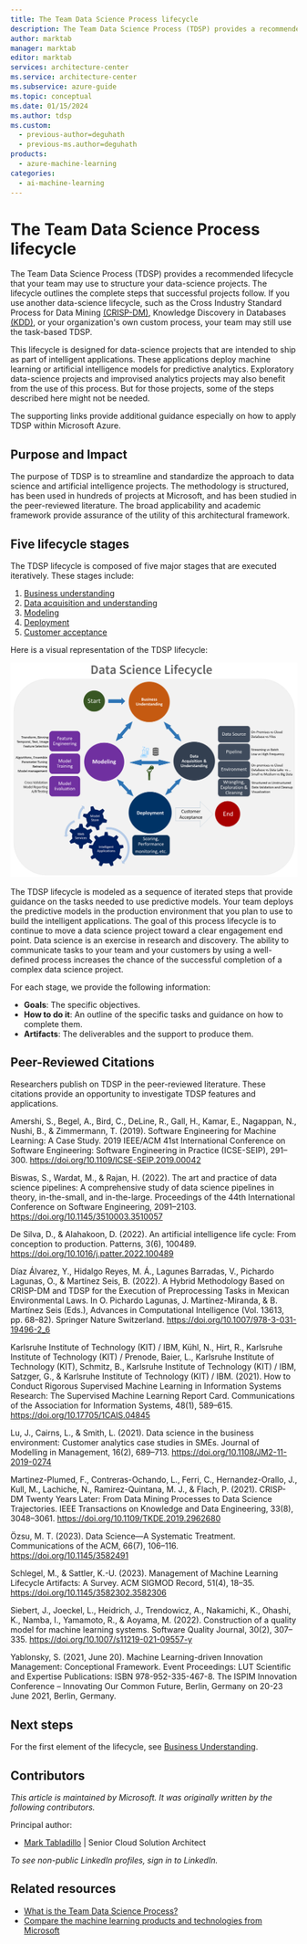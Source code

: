 ```yaml
---
title: The Team Data Science Process lifecycle
description: The Team Data Science Process (TDSP) provides a recommended lifecycle that you can use to structure your data-science projects.
author: marktab
manager: marktab
editor: marktab
services: architecture-center
ms.service: architecture-center
ms.subservice: azure-guide
ms.topic: conceptual
ms.date: 01/15/2024
ms.author: tdsp
ms.custom:
  - previous-author=deguhath
  - previous-ms.author=deguhath
products:
  - azure-machine-learning
categories:
  - ai-machine-learning
---
```

# The Team Data Science Process lifecycle

The Team Data Science Process (TDSP) provides a recommended lifecycle that your team may use to structure your data-science projects. The lifecycle outlines the complete steps that successful projects follow. If you use another data-science lifecycle, such as the Cross Industry Standard Process for Data Mining [(CRISP-DM)](https://wikipedia.org/wiki/Cross_Industry_Standard_Process_for_Data_Mining), Knowledge Discovery in Databases [(KDD)](https://wikipedia.org/wiki/Data_mining#Process), or your organization's own custom process, your team may still use the task-based TDSP.

This lifecycle is designed for data-science projects that are intended to ship as part of intelligent applications. These applications deploy machine learning or artificial intelligence models for predictive analytics. Exploratory data-science projects and improvised analytics projects may also benefit from the use of this process. But for those projects, some of the steps described here might not be needed.

The supporting links provide additional guidance especially on how to apply TDSP within Microsoft Azure.

## Purpose and Impact

The purpose of TDSP is to streamline and standardize the approach to data science and artificial intelligence projects.  The methodology is structured, has been used in hundreds of projects at Microsoft, and has been studied in the peer-reviewed literature.  The broad applicability and academic framework provide assurance of the utility of this architectural framework.

## Five lifecycle stages

The TDSP lifecycle is composed of five major stages that are executed iteratively. These stages include:

1. [Business understanding](lifecycle-business-understanding.md)
2. [Data acquisition and understanding](lifecycle-data.md)
3. [Modeling](lifecycle-modeling.md)
4. [Deployment](lifecycle-deployment.md)
5. [Customer acceptance](lifecycle-acceptance.md)

Here is a visual representation of the TDSP lifecycle:

![TDSP lifecycle](./media/lifecycle/tdsp-lifecycle2.png)

The TDSP lifecycle is modeled as a sequence of iterated steps that provide guidance on the tasks needed to use predictive models. Your team deploys the predictive models in the production environment that you plan to use to build the intelligent applications. The goal of this process lifecycle is to continue to move a data science project toward a clear engagement end point. Data science is an exercise in research and discovery. The ability to communicate tasks to your team and your customers by using a well-defined process increases the chance of the successful completion of a complex data science project.

For each stage, we provide the following information:

* **Goals**: The specific objectives.
* **How to do it**: An outline of the specific tasks and guidance on how to complete them.
* **Artifacts**: The deliverables and the support to produce them.

## Peer-Reviewed Citations

Researchers publish on TDSP in the peer-reviewed literature.  These citations provide an opportunity to investigate TDSP features and applications.

Amershi, S., Begel, A., Bird, C., DeLine, R., Gall, H., Kamar, E., Nagappan, N., Nushi, B., & Zimmermann, T. (2019). Software Engineering for Machine Learning: A Case Study. 2019 IEEE/ACM 41st International Conference on Software Engineering: Software Engineering in Practice (ICSE-SEIP), 291–300. https://doi.org/10.1109/ICSE-SEIP.2019.00042

Biswas, S., Wardat, M., & Rajan, H. (2022). The art and practice of data science pipelines: A comprehensive study of data science pipelines in theory, in-the-small, and in-the-large. Proceedings of the 44th International Conference on Software Engineering, 2091–2103. https://doi.org/10.1145/3510003.3510057

De Silva, D., & Alahakoon, D. (2022). An artificial intelligence life cycle: From conception to production. Patterns, 3(6), 100489. https://doi.org/10.1016/j.patter.2022.100489

Díaz Álvarez, Y., Hidalgo Reyes, M. Á., Lagunes Barradas, V., Pichardo Lagunas, O., & Martínez Seis, B. (2022). A Hybrid Methodology Based on CRISP-DM and TDSP for the Execution of Preprocessing Tasks in Mexican Environmental Laws. In O. Pichardo Lagunas, J. Martínez-Miranda, & B. Martínez Seis (Eds.), Advances in Computational Intelligence (Vol. 13613, pp. 68–82). Springer Nature Switzerland. https://doi.org/10.1007/978-3-031-19496-2_6

Karlsruhe Institute of Technology (KIT) / IBM, Kühl, N., Hirt, R., Karlsruhe Institute of Technology (KIT) / Prenode, Baier, L., Karlsruhe Institute of Technology (KIT), Schmitz, B., Karlsruhe Institute of Technology (KIT) / IBM, Satzger, G., & Karlsruhe Institute of Technology (KIT) / IBM. (2021). How to Conduct Rigorous Supervised Machine Learning in Information Systems Research: The Supervised Machine Learning Report Card. Communications of the Association for Information Systems, 48(1), 589–615. https://doi.org/10.17705/1CAIS.04845

Lu, J., Cairns, L., & Smith, L. (2021). Data science in the business environment: Customer analytics case studies in SMEs. Journal of Modelling in Management, 16(2), 689–713. https://doi.org/10.1108/JM2-11-2019-0274

Martinez-Plumed, F., Contreras-Ochando, L., Ferri, C., Hernandez-Orallo, J., Kull, M., Lachiche, N., Ramirez-Quintana, M. J., & Flach, P. (2021). CRISP-DM Twenty Years Later: From Data Mining Processes to Data Science Trajectories. IEEE Transactions on Knowledge and Data Engineering, 33(8), 3048–3061. https://doi.org/10.1109/TKDE.2019.2962680

Özsu, M. T. (2023). Data Science—A Systematic Treatment. Communications of the ACM, 66(7), 106–116. https://doi.org/10.1145/3582491

Schlegel, M., & Sattler, K.-U. (2023). Management of Machine Learning Lifecycle Artifacts: A Survey. ACM SIGMOD Record, 51(4), 18–35. https://doi.org/10.1145/3582302.3582306

Siebert, J., Joeckel, L., Heidrich, J., Trendowicz, A., Nakamichi, K., Ohashi, K., Namba, I., Yamamoto, R., & Aoyama, M. (2022). Construction of a quality model for machine learning systems. Software Quality Journal, 30(2), 307–335. https://doi.org/10.1007/s11219-021-09557-y

Yablonsky, S. (2021, June 20). Machine Learning-driven Innovation Management: Conceptional Framework. Event Proceedings: LUT Scientific and Expertise Publications: ISBN 978-952-335-467-8. The ISPIM Innovation Conference – Innovating Our Common Future, Berlin, Germany on 20-23 June 2021, Berlin, Germany.

## Next steps

For the first element of the lifecycle, see [Business Understanding](/azure/architecture/data-science-process/lifecycle-business-understanding).

## Contributors

*This article is maintained by Microsoft. It was originally written by the following contributors.* 

Principal author:

 - [Mark Tabladillo](https://www.linkedin.com/in/marktab/) | Senior Cloud Solution Architect
 
*To see non-public LinkedIn profiles, sign in to LinkedIn.*

## Related resources

- [What is the Team Data Science Process?](/azure/architecture/data-science-process/overview)
- [Compare the machine learning products and technologies from Microsoft](/azure/architecture/data-guide/technology-choices/data-science-and-machine-learning)

